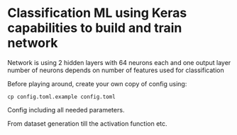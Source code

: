 # Classification ML using Keras capabilities to build and train network

Network is using 2 hidden layers with 64 neurons each and one output layer number of neurons depends on number of features used for classification

Before playing around, create your own copy of config using:

`cp config.toml.example config.toml`

Config including all needed parameters.

From dataset generation till the activation function etc.